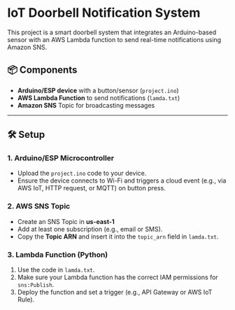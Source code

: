 # IoT Doorbell Notification System

This project is a smart doorbell system that integrates an Arduino-based sensor with an AWS Lambda function to send real-time notifications using Amazon SNS.

## 📦 Components

- **Arduino/ESP device** with a button/sensor (`project.ino`)
- **AWS Lambda Function** to send notifications (`lamda.txt`)
- **Amazon SNS** Topic for broadcasting messages

---

## 🛠️ Setup

### 1. Arduino/ESP Microcontroller

- Upload the `project.ino` code to your device.
- Ensure the device connects to Wi-Fi and triggers a cloud event (e.g., via AWS IoT, HTTP request, or MQTT) on button press.

### 2. AWS SNS Topic

- Create an SNS Topic in **us-east-1**
- Add at least one subscription (e.g., email or SMS).
- Copy the **Topic ARN** and insert it into the `topic_arn` field in `lamda.txt`.

### 3. Lambda Function (Python)

1. Use the code in `lamda.txt`.
2. Make sure your Lambda function has the correct IAM permissions for `sns:Publish`.
3. Deploy the function and set a trigger (e.g., API Gateway or AWS IoT Rule).
